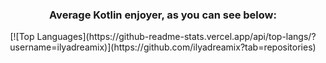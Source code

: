 <div align="center">
<h3>Average Kotlin enjoyer, as you can see below:</h3>
[![Top Languages](https://github-readme-stats.vercel.app/api/top-langs/?username=ilyadreamix)](https://github.com/ilyadreamix?tab=repositories)
</div>
